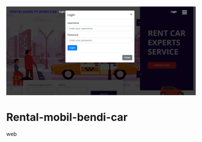 ![alt text](https://github.com/tiaraapriliaefendi/Rental-mobil-bendi-car/blob/main/1.png?raw=true)
# Rental-mobil-bendi-car
web
